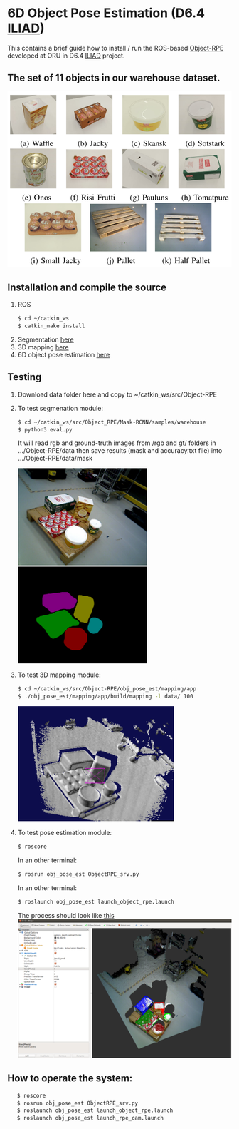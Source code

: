 # 6D Object Pose Estimation (D6.4 [ILIAD](https://iliad-project.eu))
This contains a brief guide how to install / run the ROS-based [Object-RPE](https://sites.google.com/view/object-rpe) developed at ORU in D6.4 [ILIAD](https://iliad-project.eu) project.

## The set of 11 objects in our warehouse dataset.
![The set of 11 objects](figs/ex1.png)

## Installation and compile the source

1. ROS
   ```bash
   $ cd ~/catkin_ws
   $ catkin_make install
   ```
2. Segmentation [here](https://github.com/hoangcuongbk80/Object-RPE/tree/iliad/Mask_RCNN)
3. 3D mapping [here](https://github.com/hoangcuongbk80/Object-RPE/tree/iliad/obj_pose_est/mapping)
4. 6D object pose estimation [here](https://github.com/hoangcuongbk80/Object-RPE/tree/iliad/DenseFusion)

## Testing

1. Download data folder here and copy to ~/catkin_ws/src/Object-RPE

2. To test segmenation module:
   ```bash
   $ cd ~/catkin_ws/src/Object_RPE/Mask-RCNN/samples/warehouse
   $ python3 eval.py
   ```
   It will read rgb and ground-truth images from /rgb and gt/ folders in .../Object-RPE/data
   then save results (mask and accuracy.txt file) into .../Object-RPE/data/mask

   <img src="figs/ex_rgb.png" width="290" /><img src="figs/ex_mask.png" width="290" />

3. To test 3D mapping module:
   ```bash
   $ cd ~/catkin_ws/src/Object-RPE/obj_pose_est/mapping/app
   $ ./obj_pose_est/mapping/app/build/mapping -l data/ 100
   ```
   <img src="figs/mapping.png" width="350" />

4. To test pose estimation module: 
   ```bash
   $ roscore
   ```
   In an other terminal:
   ```bash
   $ rosrun obj_pose_est ObjectRPE_srv.py
   ```
   In an other terminal:
   ```bash
   $ roslaunch obj_pose_est launch_object_rpe.launch
   ```
   The process should look like [this](http://www.youtube.com/timedtext_video?v=1CSoOjFgP-I&ref=share)
   <img src="figs/rviz.png" width="600" />
   
## How to operate the system:

```bash
   $ roscore
   $ rosrun obj_pose_est ObjectRPE_srv.py
   $ roslaunch obj_pose_est launch_object_rpe.launch
   $ roslaunch obj_pose_est launch_rpe_cam.launch
   ```